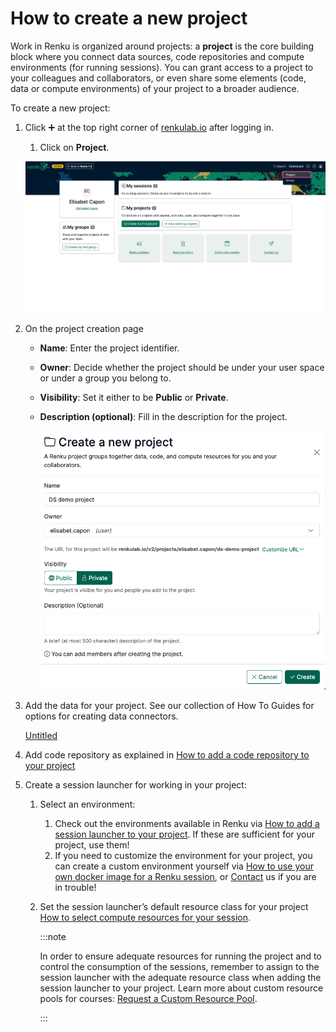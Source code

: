 # How to create a new project

Work in Renku is organized around projects: a **project** is the core building block where you connect data sources, code repositories and compute environments (for running sessions). You can grant access to a project to your colleagues and collaborators, or even share some elements (code, data or compute environments) of your project to a broader audience.

To create a new project:

1. Click ➕ at the top right corner of [renkulab.io](http://renkulab.io/v2) after logging in.
    1. Click on **Project**.
    
    ![image.png](./create-a-project-00.png)
    
2. On the project creation page
    - **Name**: Enter the project identifier.
    - **Owner**: Decide whether the project should be under your user space or under a group you belong to.
    - **Visibility**: Set it either to be **Public** or **Private**.
    - **Description (optional)**: Fill in the description for the project.
        
        ![image.png](./create-a-project-10.png)
        
3. Add the data for your project. See our collection of How To Guides for options for creating data connectors.
    
    [Untitled](How%20to%20create%20a%20new%20project%20eea72bea221848d7bd0b3338dd859504/Untitled%2064f8e0a6b6b848fab5cd4dd87c11fd0a.csv)
    
4. Add code repository as explained in [How to add a code repository to your project](How%20to%20add%20a%20code%20repository%20to%20your%20project%2053658e1ef33d431bb3c3129a82d99a5f.md)
5. Create a session launcher for working in your project:
    1. Select an environment:
        1. Check out the environments available in Renku via [How to add a session launcher to your project](How%20to%20add%20a%20session%20launcher%20to%20your%20project%20601ba47455354413b87c69447aa33831.md). If these are sufficient for your project, use them!
        2. If you need to customize the environment for your project, you can create a custom environment yourself via [How to use your own docker image for a Renku session](How%20to%20use%20your%20own%20docker%20image%20for%20a%20Renku%20sessi%2011f0df2efafc80af848ffcaf9ccff31c.md), or  [Contact](https://www.notion.so/Contact-dd098db288ff433893a4d4d429da99c1?pvs=21) us if you are in trouble!
    2. Set the session launcher’s default resource class for your project [How to select compute resources for your session](How%20to%20select%20compute%20resources%20for%20your%20session%208811db74f5f04f859d6fe4fb35fcf692.md).
        
        :::note
        
        In order to ensure adequate resources for running the project and to control the consumption of the sessions, remember to assign to the session launcher with the adequate resource class when adding the session launcher to your project. Learn more about custom resource pools for courses: [Request a Custom Resource Pool](Resource%20Pools%20&%20Classes%2011f0df2efafc802dbe05f4dcd375431f.md).

        :::